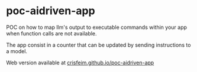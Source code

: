# poc-aidriven-app

POC on how to map llm's output to executable commands within your app when function calls are not available.

The app consist in a counter that can be updated by sending instructions to a model.

Web version available at [crisfeim.github.io/poc-aidriven-app](//crisfeim.github.io/poc-aidriven-app)
